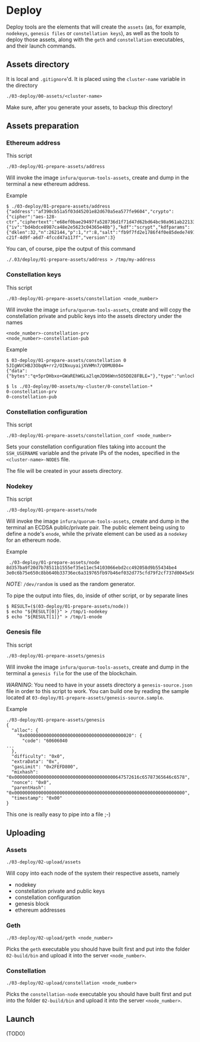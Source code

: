 # Deploy

Deploy tools are the elements that will create the `assets` (as, for example,
`nodekeys`, `genesis files` or `constellation keys`), as well as the tools
to deploy those assets, along with the `geth` and `constellation`
executables, and their launch commands.

## Assets directory

It is local and `.gitignore`'d. It is placed using the `cluster-name` variable
in the directory

```
./03-deploy/00-assets/<cluster-name>
```

Make sure, after you generate your assets, to backup this directory!

## Assets preparation

### Ethereum address

This script

```
./03-deploy/01-prepare-assets/address
```

Will invoke the image `infura/quorum-tools-assets`, create and dump in the terminal
a new ethereum address.

Example

```
$ ./03-deploy/01-prepare-assets/address
{"address":"af390cb51a5f03d45201e82d670a5ea577fe9604","crypto":{"cipher":"aes-128-ctr","ciphertext":"e68ef0bae29497fa528736d1f71d47d62bd64bc98a961ab2213385cf36b625fd","cipherparams":{"iv":"bd4bdce8987ca48e2e5623c04365e40b"},"kdf":"scrypt","kdfparams":{"dklen":32,"n":262144,"p":1,"r":8,"salt":"fb9f7fd2e1786f4f0e85dede74916b1fd3710a68b10986cbc547314158452300"},"mac":"408ebb120bfc2adffcc3b40eb2cb26f690144ed471c9c65bc42502472ceba703"},"id":"6d7ea228-c21f-4d9f-a6d7-4fccd47a117f","version":3}
```

You can, of course, pipe the output of this command

```
./.03/deploy/01-prepare-assets/address > /tmp/my-address
```

### Constellation keys

This script

```
./03-deploy/01-prepare-assets/constellation <node_number>
```

Will invoke the image `infura/quorum-tools-assets`, create and will copy
the constellation private and public keys into the assets directory
under the names

```
<node_number>-constellation-prv
<node_number>-constellation-pub
```
Example

```
$ 03-deploy/01-prepare-assets/constellation 0
5JIgWVCHBJ3ObqN+rr2/OINxuyaijXVHMn7/Q0MU804=
{"data":{"bytes":"q+5prDHbxo+GWaREhWGLa2lqmJD96Wnn5O5DO28FBLE="},"type":"unlocked"}

$ ls ./03-deploy/00-assets/my-cluster/0-constellation-*
0-constellation-prv
0-constellation-pub
```

### Constellation configuration

This script

```
./03-deploy/01-prepare-assets/constellation_conf <node_number>
```

Sets your constellation configuration files taking into account
the `SSH_USERNAME` variable and the private IPs of the nodes, specified
in the `<cluster-name>-NODES` file.

The file will be created in your assets directory.

### Nodekey

This script

```
./03-deploy/01-prepare-assets/node
```

Will invoke the image `infura/quorum-tools-assets`, create and dump in the terminal
an ECDSA public/private pair. The public element being using to define a node's `enode`,
while the private element can be used as a `nodekey` for an ethereum node.

Example

```
 ./03-deploy/01-prepare-assets/node
8d357ba9f20d7b78511b1555ef35e11ec54103066ebd2cc492058d9b55434be4
3e0c6b75e650c8bb640b33736ec6a319765fb97b46ef032d775cfd79f2cf737d0045e50b9bc987d4611d31b960b228f26b9795df3cad12b5c32ed8c027e2ba23
```

*NOTE:* `/dev/random` is used as the random generator.

To pipe the output into files, do, inside of other script, or by separate lines

```
$ RESULT=($(03-deploy/01-prepare-assets/node))
$ echo "${RESULT[0]}" > /tmp/1-nodekey
$ echo "${RESULT[1]}" > /tmp/1-enode
```

### Genesis file

This script

```
./03-deploy/01-prepare-assets/genesis
```


Will invoke the image `infura/quorum-tools-assets`, create and dump in the terminal a
`genesis file` for the use of the blockchain.

*WARNING*: You need to have in your assets directory a `genesis-source.json` file
in order to this script to work. You can build one by reading the sample located at
`03-deploy/01-prepare-assets/genesis-source.sample`.

Example

```
./03-deploy/01-prepare-assets/genesis
{
  "alloc": {
    "0x0000000000000000000000000000000000000020": {
      "code": "60606040
...
  },
  "difficulty": "0x0",
  "extraData": "0x",
  "gasLimit": "0x2FEFD800",
  "mixhash": "0x00000000000000000000000000000000000000647572616c65787365646c6578",
  "nonce": "0x0",
  "parentHash": "0x0000000000000000000000000000000000000000000000000000000000000000",
  "timestamp": "0x00"
}
```

This one is really easy to pipe into a file ;-)

## Uploading

### Assets

```
./03-deploy/02-upload/assets
```

Will copy into each node of the system their respective assets, namely

- nodekey
- constellation private and public keys
- constellation configuration
- genesis block
- ethereum addresses

### Geth

```
./03-deploy/02-upload/geth <node_number>
```

Picks the `geth` executable you should have built first and put into the folder
`02-build/bin` and upload it into the server `<node_number>`.

### Constellation

```
./03-deploy/02-upload/constellation <node_number>
```

Picks the `constellation-node` executable you should have built first and put into
the folder `02-build/bin` and upload it into the server `<node_number>`.

## Launch

(TODO)
